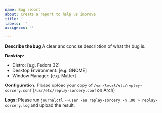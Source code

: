 ```yaml
---
name: Bug report
about: Create a report to help us improve
title: ''
labels: ''
assignees: ''

---
```


**Describe the bug**
A clear and concise description of what the bug is.

**Desktop:**
 - Distro: [e.g. Fedora 32]
 - Desktop Environment: [e.g. GNOME]
 - Window Manager: [e.g. Mutter]

**Configuration:**
Please upload your copy of `/usr/local/etc/replay-sorcery.conf` (`/usr/etc/replay-sorcery.conf` on Arch)

**Logs:**
Please run `journalctl --user -eu replay-sorcery -n 100 > replay-sorcery.log` and upload the result.
